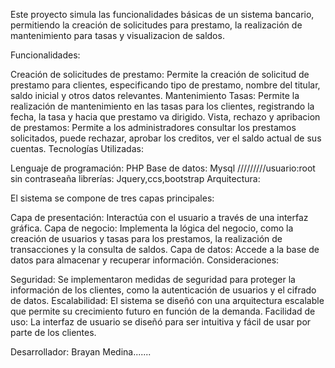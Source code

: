Este proyecto simula las funcionalidades básicas de un sistema bancario, permitiendo la creación de solicitudes para prestamo, la realización de mantenimiento para tasas y visualizacion de saldos.

Funcionalidades:

Creación de solicitudes de prestamo: Permite la creación de solicitud de prestamo para clientes, especificando tipo de prestamo, nombre del titular, saldo inicial y otros datos relevantes. Mantenimiento Tasas: Permite la realización de mantenimiento en las tasas para los clientes, registrando la fecha, la tasa y hacia que prestamo va dirigido. Vista, rechazo y apribacion de prestamos: Permite a los administradores consultar los prestamos solicitados, puede rechazar, aprobar los creditos, ver el saldo actual de sus cuentas. Tecnologías Utilizadas:

Lenguaje de programación: PHP Base de datos: Mysql /////////usuario:root sin contraseaña librerías: Jquery,ccs,bootstrap Arquitectura:

El sistema se compone de tres capas principales:

Capa de presentación: Interactúa con el usuario a través de una interfaz gráfica. Capa de negocio: Implementa la lógica del negocio, como la creación de usuarios y tasas para los prestamos, la realización de transacciones y la consulta de saldos. Capa de datos: Accede a la base de datos para almacenar y recuperar información. Consideraciones:

Seguridad: Se implementaron medidas de seguridad para proteger la información de los clientes, como la autenticación de usuarios y el cifrado de datos. Escalabilidad: El sistema se diseñó con una arquitectura escalable que permite su crecimiento futuro en función de la demanda. Facilidad de uso: La interfaz de usuario se diseñó para ser intuitiva y fácil de usar por parte de los clientes.

Desarrollador: Brayan Medina.......
